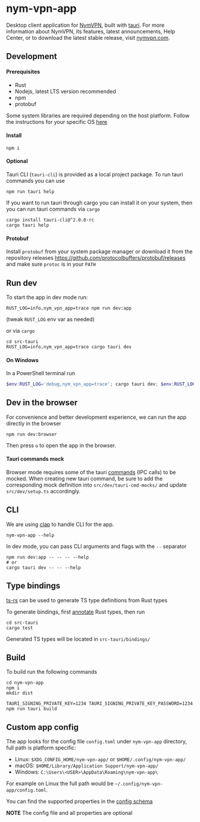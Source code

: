 # nym-vpn-app

Desktop client application for [NymVPN](https://nymvpn.com/en), built with
[tauri](https://v2.tauri.app/).
For more information about NymVPN, its features, latest announcements, Help Center, or to download the latest stable release, visit [nymvpn.com](https://nymvpn.com/en).

## Development

#### Prerequisites

- Rust
- Nodejs, latest LTS version recommended
- npm
- protobuf

Some system libraries are required depending on the host platform.
Follow the instructions for your specific OS [here](https://v2.tauri.app/start/prerequisites/)

#### Install

```
npm i
```

#### Optional

Tauri CLI (`tauri-cli`) is provided as a local project package. To
run tauri commands you can use

```
npm run tauri help
```

If you want to run tauri through cargo you can install it on your
system, then you can run tauri commands via `cargo`

```
cargo install tauri-cli@^2.0.0-rc
cargo tauri help
```

#### Protobuf

Install `protobuf` from your system package manager or download it
from the repository releases
https://github.com/protocolbuffers/protobuf/releases and make sure
`protoc` is in your `PATH`

## Run dev

To start the app in dev mode run:

```
RUST_LOG=info,nym_vpn_app=trace npm run dev:app
```

(tweak `RUST_LOG` env var as needed)

or via `cargo`

```
cd src-tauri
RUST_LOG=info,nym_vpn_app=trace cargo tauri dev
```

#### On Windows

In a PowerShell terminal run

```powershell
$env:RUST_LOG='debug,nym_vpn_app=trace'; cargo tauri dev; $env:RUST_LOG=$null
```

## Dev in the browser

For convenience and better development experience, we can run the
app directly in the browser

```
npm run dev:browser
```

Then press `o` to open the app in the browser.

#### Tauri commands mock

Browser mode requires some of the tauri [commands](https://v2.tauri.app/develop/calling-rust/#commands) (IPC calls) to be mocked.
When creating new tauri command, be sure to add the corresponding
mock definition into `src/dev/tauri-cmd-mocks/` and update
`src/dev/setup.ts` accordingly.

## CLI

We are using [clap](https://docs.rs/clap/latest/clap/) to handle CLI for the app.

```shell
nym-vpn-app --help
```

In dev mode, you can pass CLI arguments and flags with the `--` separator

```shell
npm run dev:app -- -- -- --help
# or
cargo tauri dev -- -- --help
```

## Type bindings

[ts-rs](https://github.com/Aleph-Alpha/ts-rs) can be used to generate
TS type definitions from Rust types

To generate bindings, first
[annotate](https://github.com/Aleph-Alpha/ts-rs/blob/main/example/src/lib.rs)
Rust types, then run

```
cd src-tauri
cargo test
```

Generated TS types will be located in `src-tauri/bindings/`

## Build

To build run the following commands

```
cd nym-vpn-app
npm i
mkdir dist

TAURI_SIGNING_PRIVATE_KEY=1234 TAURI_SIGNING_PRIVATE_KEY_PASSWORD=1234 npm run tauri build
```

## Custom app config

The app looks for the config file `config.toml` under `nym-vpn-app`
directory, full path is platform specific:

- Linux: `$XDG_CONFIG_HOME/nym-vpn-app/` or `$HOME/.config/nym-vpn-app/`
- macOS: `$HOME/Library/Application Support/nym-vpn-app/`
- Windows: `C:\Users\<USER>\AppData\Roaming\nym-vpn-app\`

For example on Linux the full path would be
`~/.config/nym-vpn-app/config.toml`.

You can find the supported properties in the
[config schema](https://github.com/nymtech/nym-vpn-client/blob/main/nym-vpn-app/src-tauri/src/fs/config.rs)

**NOTE** The config file and all properties are optional
